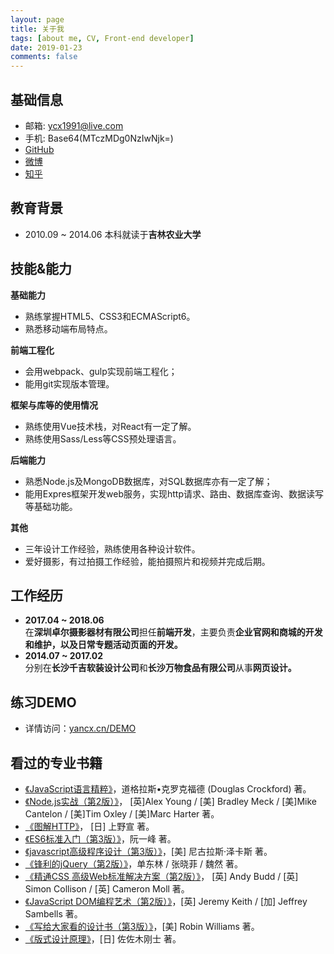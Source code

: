 ```yaml
---
layout: page
title: 关于我
tags: [about me, CV, Front-end developer]
date: 2019-01-23
comments: false
---
```


## 基础信息
* 邮箱: ycx1991@live.com
* 手机: Base64(MTczMDg0NzIwNjk=)
* [GitHub](https://github.com/wuyou91)
* [微博](https://weibo.com/ycx1991)
* [知乎](https://www.zhihu.com/people/wu-you-76-28/activities)

## 教育背景
* 2010.09 ~ 2014.06 本科就读于**吉林农业大学**

## 技能&能力
**基础能力**
* 熟练掌握HTML5、CSS3和ECMAScript6。
* 熟悉移动端布局特点。

**前端工程化**
* 会用webpack、gulp实现前端工程化；
* 能用git实现版本管理。

**框架与库等的使用情况**
* 熟练使用Vue技术栈，对React有一定了解。
* 熟练使用Sass/Less等CSS预处理语言。

**后端能力**
* 熟悉Node.js及MongoDB数据库，对SQL数据库亦有一定了解；
* 能用Expres框架开发web服务，实现http请求、路由、数据库查询、数据读写等基础功能。

**其他**
* 三年设计工作经验，熟练使用各种设计软件。
* 爱好摄影，有过拍摄工作经验，能拍摄照片和视频并完成后期。

## 工作经历
* **2017.04 ~ 2018.06**  
	在**深圳卓尔摄影器材有限公司**担任**前端开发**，主要负责**企业官网和商城的开发和维护，以及日常专题活动页面的开发。**  
* **2014.07 ~ 2017.02**  
	分别在**长沙千吉软装设计公司**和**长沙万物食品有限公司**从事**网页设计。**


## 练习DEMO
* 详情访问：[yancx.cn/DEMO](http://www.yancx.cn/DEMO/)

## 看过的专业书籍
* [《JavaScript语言精粹》](https://book.douban.com/subject/11874748/)，道格拉斯•克罗克福德 (Douglas Crockford) 著。
* [《Node.js实战（第2版）》](https://book.douban.com/subject/30288107/)， [英]Alex Young / [美] Bradley Meck / [美]Mike Cantelon / [美]Tim Oxley / [美]Marc Harter 著。
* [《图解HTTP》](https://book.douban.com/subject/25863515/)， [日] 上野宣 著。
* [《ES6标准入门（第3版）》](https://book.douban.com/subject/27127030/)，阮一峰 著。
* [《javascript高级程序设计（第3版）》](https://book.douban.com/subject/10546125/)，[美] 尼古拉斯·泽卡斯 著。
* [《锋利的jQuery（第2版）》](https://book.douban.com/subject/10792216/)，单东林 / 张晓菲 / 魏然 著。
* [《精通CSS 高级Web标准解决方案（第2版）》](https://book.douban.com/subject/4736167/)， [英] Andy Budd / [英] Simon Collison / [英] Cameron Moll 著。
* [《JavaScript DOM编程艺术（第2版）》](https://book.douban.com/subject/6038371/)，[英] Jeremy Keith / [加] Jeffrey Sambells 著。
* [《写给大家看的设计书（第3版）》](https://book.douban.com/subject/3323633/)，[美] Robin Williams 著。
* [《版式设计原理》](https://book.douban.com/subject/2238320/)，[日] 佐佐木刚士 著。
